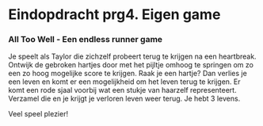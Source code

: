 # Eindopdracht prg4. Eigen game

### All Too Well - Een endless runner game

Je speelt als Taylor die zichzelf probeert terug te krijgen na een heartbreak. 
Ontwijk de gebroken hartjes door met het pijltje omhoog te springen om zo een zo hoog mogelijke score te krijgen. 
Raak je een hartje? Dan verlies je een leven en komt er een mogelijkheid om het leven terug te krijgen. Er komt een rode sjaal voorbij wat een stukje van haarzelf representeert. Verzamel die en je krijgt je verloren leven weer terug.
Je hebt 3 levens.

Veel speel plezier! 
